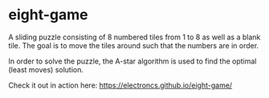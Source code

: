 # eight-game
A sliding puzzle consisting of 8 numbered tiles from 1 to 8 as well as a blank tile. The goal is to move the tiles around such that the numbers are in order. 

In order to solve the puzzle, the A-star algorithm is used to find the optimal (least moves) solution.

Check it out in action here: https://electroncs.github.io/eight-game/
